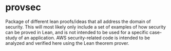 # provsec
Package of different lean proofs/ideas that all address the domain of security. This will most likely only include a set of examples of how security can be proved in Lean, and is not intended to be used for a specific case-study of an application. AWS security-related code is intended to be analyzed and verified here using the Lean theorem prover. 
